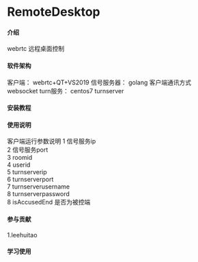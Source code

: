 # RemoteDesktop

#### 介绍
webrtc  远程桌面控制

#### 软件架构
客户端：     webrtc+QT+VS2019
信号服务器： golang  客户端通讯方式 websocket
turn服务：  centos7 turnserver


#### 安装教程



#### 使用说明

客户端运行参数说明
1 信号服务ip                
2 信号服务port              
3 roomid                
4 userid                
5 turnserverip          
6 turnserverport        
7 turnserverusername    
8 turnserverpassword    
8 isAccusedEnd  是否为被控端  

#### 参与贡献

1.leehuitao


#### 学习使用

